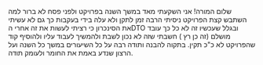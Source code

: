 שלום המורה!
אני השקעתי מאד במשך השנה בפרויקט ולפני פסח לא ברור למה השתבש קצת הפרויקט ניסיתי הרבה זמן לתקן ולא עלה בידי בעקבות כך גם לא עשיתי את הסינכרון כי רציתי לעשות את זה אחרי הDTO ובגלל שעכשיו זה לא כל כך עובד מושלם (זה כן רץ ) חשבתי שזה לא נכון לשבת ולהמשיך לעבוד עליו ולהוסיף קוד שהפרויקט לא כ"כ תקין.
בתקוה להבנה ותודה רבה על כל השיעורים במשך כל השנה ועל הרצון שנדע באמת את החומר ולעומק תודה.

